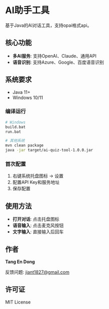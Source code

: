 # AI助手工具

基于Java的AI对话工具，支持opai格式api。

## 核心功能

- **多AI服务**: 支持OpenAI、Claude、通用API
- **语音识别**: 支持Azure、Google、百度语音识别

## 系统要求

- Java 11+
- Windows 10/11

### 编译运行
```bash
# Windows
build.bat
run.bat

# 其他系统
mvn clean package
java -jar target/ai-quiz-tool-1.0.0.jar
```

### 首次配置
1. 右键系统托盘图标 → 设置
2. 配置API Key和服务地址
3. 保存配置

## 使用方法

- **打开对话**: 点击托盘图标
- **语音输入**: 点击麦克风按钮
- **文字输入**: 直接输入后回车

## 作者

**Tang En Dong**

反馈问题: jiant1827@gmail.com

## 许可证

MIT License